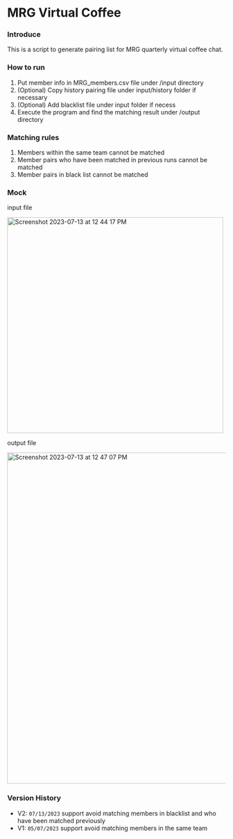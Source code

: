 # MRG Virtual Coffee

### Introduce
This is a script to generate pairing list for MRG quarterly virtual coffee chat.

### How to run
1. Put member info in MRG_members.csv file under /input directory
2. (Optional) Copy history pairing file under input/history folder if necessary
3. (Optional) Add blacklist file under input folder if necess
4. Execute the program and find the matching result under /output directory

### Matching rules
1. Members within the same team cannot be matched
2. Member pairs who have been matched in previous runs cannot be matched
3. Member pairs in black list cannot be matched

### Mock

input file

<img width="498" alt="Screenshot 2023-07-13 at 12 44 17 PM" src="https://github.com/JingciLi2022/MRG_virtual_coffee/assets/112975159/6bb9aeaf-8144-4206-a52e-35431f00c6af">



output file

<img width="764" alt="Screenshot 2023-07-13 at 12 47 07 PM" src="https://github.com/JingciLi2022/MRG_virtual_coffee/assets/112975159/e8e53eb6-fca3-4d49-997c-cbccce106c6c">


### Version History

- V2: `07/13/2023` support avoid matching members in blacklist and who have been matched previously
- V1: `05/07/2023` support avoid matching members in the same team
